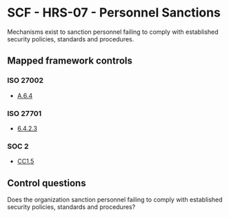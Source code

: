 # SCF - HRS-07 - Personnel Sanctions
Mechanisms exist to sanction personnel failing to comply with established security policies, standards and procedures. 
## Mapped framework controls
### ISO 27002
- [A.6.4](../iso27002/a-6.md#a64)
  
### ISO 27701
- [6.4.2.3](../iso27701/6423.md)
  
### SOC 2
- [CC1.5](../soc2/cc15.md)
  
## Control questions
Does the organization sanction personnel failing to comply with established security policies, standards and procedures? 
  